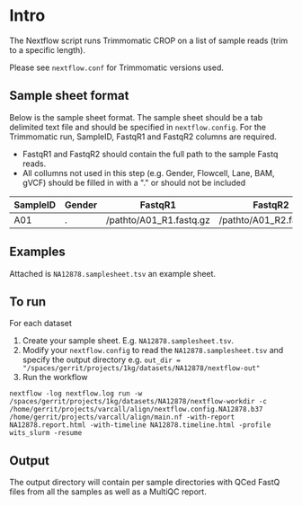 # Intro

The Nextflow script runs Trimmomatic CROP on a list of sample reads (trim to a specific length).

Please see `nextflow.conf` for Trimmomatic versions used.

## Sample sheet format

Below is the sample sheet format. The sample sheet should be a tab delimited text file and should be specified in `nextflow.config`.  For the Trimmomatic run, SampleID, FastqR1 and FastqR2 columns are required.

- FastqR1 and FastqR2 should contain the full path to the sample Fastq reads.
- All collumns not used in this step (e.g. Gender, Flowcell, Lane, BAM, gVCF) should be filled in with a "." or should not be included


| SampleID | Gender | FastqR1 | FastqR2 | Flowcell | Lane | BAM | gVCF |
| -------- | ------ | ------- | ------- | -------- | ---- | --- | --- |
| A01      | .      | /pathto/A01_R1.fastq.gz       | /pathto/A01_R2.fastq.gz  | . |  . | .  | . |

## Examples

Attached is `NA12878.samplesheet.tsv` an example sheet.

## To run

For each dataset
1) Create your sample sheet. E.g. `NA12878.samplesheet.tsv`.
2) Modify your `nextflow.config` to read the `NA12878.samplesheet.tsv` and specify the output directory e.g. `out_dir = "/spaces/gerrit/projects/1kg/datasets/NA12878/nextflow-out"`
3) Run the workflow
```
nextflow -log nextflow.log run -w /spaces/gerrit/projects/1kg/datasets/NA12878/nextflow-workdir -c /home/gerrit/projects/varcall/align/nextflow.config.NA12878.b37 /home/gerrit/projects/varcall/align/main.nf -with-report NA12878.report.html -with-timeline NA12878.timeline.html -profile wits_slurm -resume
```

## Output

The output directory will contain per sample directories with QCed FastQ files from all the samples as well as a MultiQC report.
